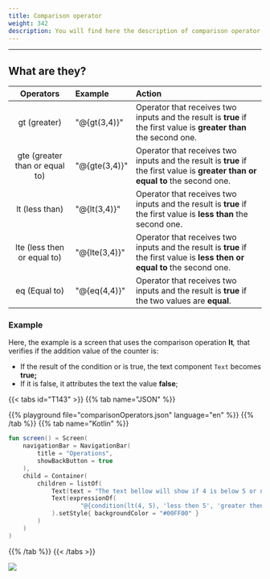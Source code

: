 ```yaml
---
title: Comparison operator
weight: 342
description: You will find here the description of comparison operator
---
```


---

## What are they? 

<table>
  <thead>
    <tr>
      <th style="text-align:center">Operators</th>
      <th style="text-align:left">Example</th>
      <th style="text-align:left">Action</th>
    </tr>
  </thead>
  <tbody>
    <tr>
      <td style="text-align:center">
        gt
        (greater)
      </td>
      <td style="text-align:left">&quot;@{gt(3,4)}&quot;</td>
      <td style="text-align:left">Operator that receives two inputs and the result is <strong>true</strong> if the first
        value is <strong>greater than</strong> the second one.</td>
    </tr>
    <tr>
      <td style="text-align:center">
        gte
        (greater than or equal to)
      </td>
      <td style="text-align:left">&quot;@{gte(3,4)}&quot;</td>
      <td style="text-align:left">Operator that receives two inputs and the result is <strong>true </strong>if the
        first value is <strong>greater than or equal to</strong> the second one.</td>
    </tr>
    <tr>
      <td style="text-align:center">
        lt
        (less than)
      </td>
      <td style="text-align:left">&quot;@{lt(3,4)}&quot;</td>
      <td style="text-align:left">Operator that receives two inputs and the result is <strong>true</strong> if the first
        value is<strong> less than</strong> the second one.</td>
    </tr>
    <tr>
      <td style="text-align:center">
        lte
        (less then or equal to)
      </td>
      <td style="text-align:left">&quot;@{lte(3,4)}&quot;</td>
      <td style="text-align:left">Operator that receives two inputs and the result is <strong>true</strong> if the first
        value is <strong>less then or equal to </strong>the second one.</td>
    </tr>
    <tr>
      <td style="text-align:center">
        eq
        (Equal to)
      </td>
      <td style="text-align:left">&quot;@{eq(4,4)}&quot;</td>
      <td style="text-align:left">Operator that receives two inputs and the result is <strong>true</strong> if the two
        values are <strong>equal</strong>.</td>
    </tr>
  </tbody>
</table>

### Example

Here, the example is a screen that uses the comparison operation **It**_,_ that verifies if the addition value of the counter is:

* If the result of the condition or is true, the text component `Text` becomes **true;**
* If it is false, it attributes the text the value **false**; 

{{< tabs id="T143" >}}
{{% tab name="JSON" %}}
<!-- json-playground:comparisonOperators.json
{
   "_beagleComponent_":"beagle:screenComponent",
   "navigationBar":{
      "title":"Operations",
      "showBackButton":true
   },
   "child":{
      "_beagleComponent_":"beagle:container",
      "children":[
         {
            "_beagleComponent_":"beagle:text",
            "text":"The text bellow will show if 4 is below 5 or not"
         },
         {
            "_beagleComponent_":"beagle:text",
            "text":"@{condition(lt(4, 5), 'less then 5', 'greater then 5')}",
            "style":{
               "backgroundColor":"#00FF00"
            }
         }
      ]
   }
}
-->
{{% playground file="comparisonOperators.json" language="en" %}}
{{% /tab %}}
{{% tab name="Kotlin" %}}
```kotlin
fun screen() = Screen(
    navigationBar = NavigationBar(
        title = "Operations",
        showBackButton = true
    ),
    child = Container(
        children = listOf(
            Text(text = "The text bellow will show if 4 is below 5 or not"),
            Text(expressionOf(
                    "@{condition(lt(4, 5), 'less then 5', 'greater then 5')}")
            ).setStyle{ backgroundColor = "#00FF00" }
        )
    )
)
```
{{% /tab %}}
{{< /tabs >}}

![](/shared/comparison.png)
